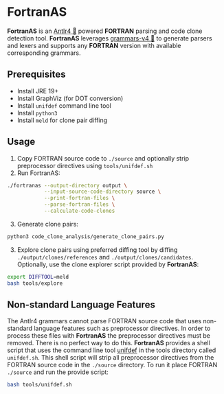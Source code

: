 # FortranAS
**FortranAS** is an [Antlr4 🔗](https://github.com/antlr/antlr4) powered 
**FORTRAN** parsing and code clone detection tool. **FortranAS** leverages 
[grammars-v4 🔗](https://github.com/antlr/grammars-v4/tree/master/fortran) to 
generate parsers and lexers and supports any **FORTRAN** version with
available corresponding grammars.

## Prerequisites
- Install JRE 19+
- Install GraphViz (for DOT conversion)
- Install `unifdef` command line tool
- Install `python3`
- Install `meld` for clone pair diffing

## Usage
1. Copy FORTRAN source code to `./source` and optionally strip preprocessor directives using `tools/unifdef.sh`
2. Run FortranAS:
```bash
./fortranas --output-directory output \
            --input-source-code-directory source \
            --print-fortran-files \
            --parse-fortran-files \
            --calculate-code-clones
```
3. Generate clone pairs:
```bash
python3 code_clone_analysis/generate_clone_pairs.py
```
3. Explore clone pairs using preferred diffing tool by diffing
   `./output/clones/references` and `./output/clones/candidates`.
   Optionally, use the clone explorer script provided by **FortranAS**:
```bash
export DIFFTOOL=meld
bash tools/explore
```

## Non-standard Language Features
The Antlr4 grammars cannot parse FORTRAN source code that uses non-standard language
features such as preprocessor directives. In order to process
these files with **FortranAS** the preprocessor directives must be removed.
There is no perfect way to do this. **FortranAS** provides a shell script that
uses the command line tool [unifdef](https://dotat.at/prog/unifdef/) in the
tools directory called `unifdef.sh`. This shell script will strip all
preprocessor directives from the FORTRAN source code in the `./source` directory.
To run it place FORTRAN `./source` and run the provide script:
```bash
bash tools/unifdef.sh
```


